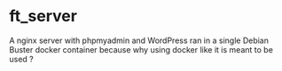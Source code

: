 # ft_server
A nginx server with phpmyadmin and WordPress ran in a single Debian Buster docker container because why using docker like it is meant to be used ?
